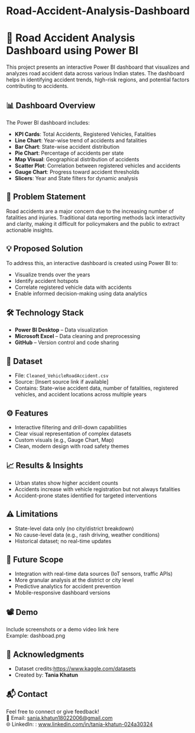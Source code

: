# Road-Accident-Analysis-Dashboard
# 🚦 Road Accident Analysis Dashboard using Power BI

This project presents an interactive Power BI dashboard that visualizes and analyzes road accident data across various Indian states. The dashboard helps in identifying accident trends, high-risk regions, and potential factors contributing to accidents.

## 📊 Dashboard Overview

The Power BI dashboard includes:
- **KPI Cards**: Total Accidents, Registered Vehicles, Fatalities
- **Line Chart**: Year-wise trend of accidents and fatalities
- **Bar Chart**: State-wise accident distribution
- **Pie Chart**: Percentage of accidents per state
- **Map Visual**: Geographical distribution of accidents
- **Scatter Plot**: Correlation between registered vehicles and accidents
- **Gauge Chart**: Progress toward accident thresholds
- **Slicers**: Year and State filters for dynamic analysis

## 🧩 Problem Statement

Road accidents are a major concern due to the increasing number of fatalities and injuries. Traditional data reporting methods lack interactivity and clarity, making it difficult for policymakers and the public to extract actionable insights.

## 💡 Proposed Solution

To address this, an interactive dashboard is created using Power BI to:
- Visualize trends over the years
- Identify accident hotspots
- Correlate registered vehicle data with accidents
- Enable informed decision-making using data analytics

## 🛠️ Technology Stack

- **Power BI Desktop** – Data visualization
- **Microsoft Excel** – Data cleaning and preprocessing
- **GitHub** – Version control and code sharing

## 📁 Dataset

- File: `Cleaned_VehicleRoadAccident.csv`
- Source: [Insert source link if available]
- Contains: State-wise accident data, number of fatalities, registered vehicles, and accident locations across multiple years

## ⚙️ Features

- Interactive filtering and drill-down capabilities
- Clear visual representation of complex datasets
- Custom visuals (e.g., Gauge Chart, Map)
- Clean, modern design with road safety themes

## 📈 Results & Insights

- Urban states show higher accident counts
- Accidents increase with vehicle registration but not always fatalities
- Accident-prone states identified for targeted interventions

## ⚠️ Limitations

- State-level data only (no city/district breakdown)
- No cause-level data (e.g., rash driving, weather conditions)
- Historical dataset; no real-time updates

## 🚀 Future Scope

- Integration with real-time data sources (IoT sensors, traffic APIs)
- More granular analysis at the district or city level
- Predictive analytics for accident prevention
- Mobile-responsive dashboard versions

## 📽️ Demo

Include screenshots or a demo video link here  
Example: dashboad.png

## 🙏 Acknowledgments

- Dataset credits:https://www.kaggle.com/datasets
- Created by: **Tania Khatun**

## 📬 Contact

Feel free to connect or give feedback!  
📧 Email: sania.khatun18022006@gmail.com  
🌐 LinkedIn: : www.linkedin.com/in/tania-khatun-024a30324
